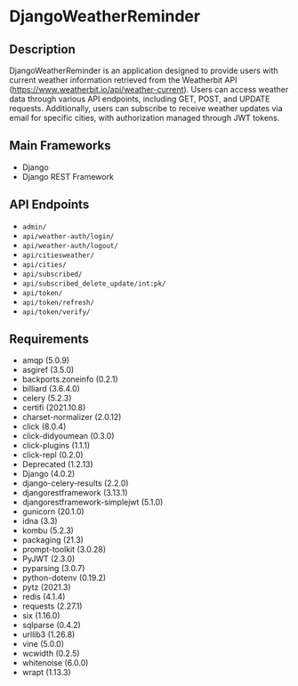 # DjangoWeatherReminder

## Description
DjangoWeatherReminder is an application designed to provide users with current weather information retrieved from the Weatherbit API (https://www.weatherbit.io/api/weather-current). Users can access weather data through various API endpoints, including GET, POST, and UPDATE requests. Additionally, users can subscribe to receive weather updates via email for specific cities, with authorization managed through JWT tokens.

## Main Frameworks
- Django
- Django REST Framework

## API Endpoints
- `admin/`
- `api/weather-auth/login/`
- `api/weather-auth/logout/`
- `api/citiesweather/`
- `api/cities/`
- `api/subscribed/`
- `api/subscribed_delete_update/int:pk/`
- `api/token/`
- `api/token/refresh/`
- `api/token/verify/`

## Requirements
- amqp (5.0.9)
- asgiref (3.5.0)
- backports.zoneinfo (0.2.1)
- billiard (3.6.4.0)
- celery (5.2.3)
- certifi (2021.10.8)
- charset-normalizer (2.0.12)
- click (8.0.4)
- click-didyoumean (0.3.0)
- click-plugins (1.1.1)
- click-repl (0.2.0)
- Deprecated (1.2.13)
- Django (4.0.2)
- django-celery-results (2.2.0)
- djangorestframework (3.13.1)
- djangorestframework-simplejwt (5.1.0)
- gunicorn (20.1.0)
- idna (3.3)
- kombu (5.2.3)
- packaging (21.3)
- prompt-toolkit (3.0.28)
- PyJWT (2.3.0)
- pyparsing (3.0.7)
- python-dotenv (0.19.2)
- pytz (2021.3)
- redis (4.1.4)
- requests (2.27.1)
- six (1.16.0)
- sqlparse (0.4.2)
- urllib3 (1.26.8)
- vine (5.0.0)
- wcwidth (0.2.5)
- whitenoise (6.0.0)
- wrapt (1.13.3)
